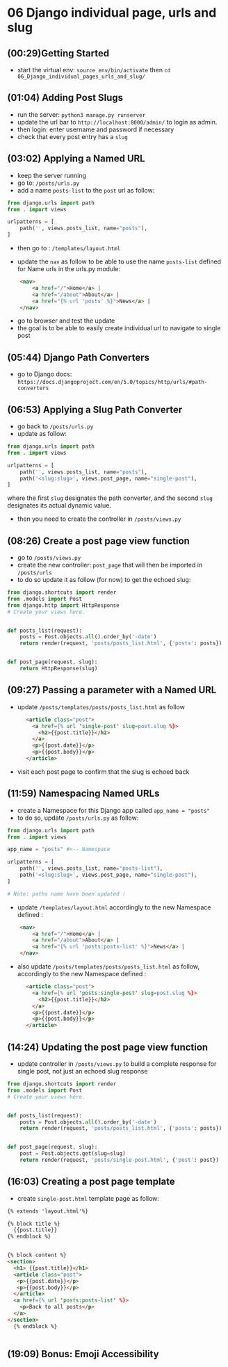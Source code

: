 # 06 Django individual page, urls and slug

## (00:29)Getting Started

- start the virtual env: `source env/bin/activate`  then `cd 06_Django_individual_pages_urls_and_slug/`

## (01:04) Adding Post Slugs

- run the server: `python3 manage.py runserver`
- update the url bar to `http://localhost:8000/admin/` to login as admin.
- then login: enter username and password if necessary
- check that every post entry has a `slug`

## (03:02) Applying a Named URL

- keep the server running
- go to: `/posts/urls.py`
- add a name `posts-list` to the `post` url as follow:

```py
from django.urls import path
from . import views

urlpatterns = [
    path('', views.posts_list, name="posts"),
]
```

- then go to : `/templates/layout.html`

- update the `nav` as follow to be able to use the name `posts-list` defined for Name urls in the urls.py module:

```html
    <nav>
        <a href="/">Home</a> |
        <a href="/about">About</a> |
        <a href="{% url 'posts' %}">News</a> |
    </nav>
```

- go to browser and test the update
- the goal is to be able to easily create individual url to navigate to single post

## (05:44) Django Path Converters

- go to Django docs: `https://docs.djangoproject.com/en/5.0/topics/http/urls/#path-converters`

## (06:53) Applying a Slug Path Converter

- go back to `/posts/urls.py`
- update as follow:

```py
from django.urls import path
from . import views

urlpatterns = [
    path('', views.posts_list, name="posts"),
    path('<slug:slug>', views.post_page, name="single-post"),
]
```

where the first `slug` designates the path converter, and the second `slug` designates its actual dynamic value.

- then you need to create the controller in `/posts/views.py`

## (08:26) Create a post page view function

- go to `/posts/views.py`
- create the new controller: `post_page` that will then be imported in `/posts/urls`
- to do so update it as follow (for now) to get the echoed slug:

```py
from django.shortcuts import render
from .models import Post
from django.http import HttpResponse
# Create your views here.


def posts_list(request):
    posts = Post.objects.all().order_by('-date')
    return render(request, 'posts/posts_list.html', {'posts': posts})


def post_page(request, slug):
    return HttpResponse(slug)
```

## (09:27) Passing a parameter with a Named URL

- update `/posts/templates/posts/posts_list.html` as follow

```html
      <article class="post">
        <a href={% url 'single-post' slug=post.slug %}>
          <h2>{{post.title}}</h2>
        </a>
        <p>{{post.date}}</p>
        <p>{{post.body}}</p>
      </article>
```

- visit each post page to confirm that the slug is echoed back

## (11:59) Namespacing Named URLs

- create a Namespace for this Django app called `app_name = "posts"`
- to do so, update `/posts/urls.py` as follow:

```py
from django.urls import path
from . import views

app_name = "posts" #<-- Namespace

urlpatterns = [
    path('', views.posts_list, name="posts-list"),
    path('<slug:slug>', views.post_page, name="single-post"),
]

# Note: paths name have been updated !
```

- update `/templates/layout.html` accordingly to the new Namespace defined :

```html
    <nav>
        <a href="/">Home</a> |
        <a href="/about">About</a> |
        <a href="{% url 'posts:posts-list' %}">News</a> |
    </nav>
```

- also update `/posts/templates/posts/posts_list.html` as follow, accordingly to the new Namespace defined :

```html
      <article class="post">
        <a href={% url 'posts:single-post' slug=post.slug %}>
          <h2>{{post.title}}</h2>
        </a>
        <p>{{post.date}}</p>
        <p>{{post.body}}</p>
      </article>
```

## (14:24) Updating the post page view function

- update controller in `/posts/views.py` to build a complete response for single post, not just an echoed slug response

```py
from django.shortcuts import render
from .models import Post
# Create your views here.


def posts_list(request):
    posts = Post.objects.all().order_by('-date')
    return render(request, 'posts/posts_list.html', {'posts': posts})


def post_page(request, slug):
    post = Post.objects.get(slug=slug)
    return render(request, 'posts/single-post.html', {'post': post})

```

## (16:03) Creating a post page template

- create `single-post.html` template page as follow:

```html
{% extends 'layout.html'%}

{% block title %}
  {{post.title}} 
{% endblock %}


{% block content %}
<section>
  <h1> {{post.title}}</h1>
  <article class="post">
   <p>{{post.date}}</p>
   <p>{{post.body}}</p>
  </article>
  <a href={% url 'posts:posts-list' %}>
    <p>Back to all posts</p>
  </a>
</section>
  {% endblock %}



```

## (19:09) Bonus: Emoji Accessibility
